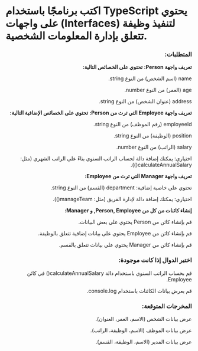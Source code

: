 # اكتب برنامجًا باستخدام TypeScript يحتوي على واجهات (Interfaces) لتنفيذ وظيفة تتعلق بإدارة المعلومات الشخصية.

<div dir="rtl" align="right">

### المتطلبات:
**تعريف واجهة Person:**
**تحتوي على الخصائص التالية:**

name (اسم الشخص) من النوع string.

age (العمر) من النوع number.

address (عنوان الشخص) من النوع string.

**تعريف واجهة Employee التي ترث من Person:**
**تحتوي على الخصائص الإضافية التالية:**

employeeId (رقم الموظف) من النوع string.

position (الوظيفة) من النوع string.

salary (الراتب) من النوع number.

اختياري: يمكنك إضافة دالة لحساب الراتب السنوي بناءً على الراتب الشهري (مثل: calculateAnnualSalary()).

**تعريف واجهة Manager التي ترث من Employee:**

تحتوي على خاصية إضافية:
department (القسم) من النوع string.

اختياري: يمكنك إضافة دالة لإدارة الفريق (مثل: manageTeam()).

**إنشاء كائنات من كل من Person, Employee, و Manager:**

قم بإنشاء كائن من Person يحتوي على بعض البيانات.

قم بإنشاء كائن من Employee يحتوي على بيانات إضافية تتعلق بالوظيفة.

قم بإنشاء كائن من Manager يحتوي على بيانات تتعلق بالقسم.

### اختبر الدوال إذا كانت موجودة:

قم بحساب الراتب السنوي باستخدام دالة calculateAnnualSalary() في كائن Employee.

قم بعرض بيانات الكائنات باستخدام console.log.

### المخرجات المتوقعة:

عرض بيانات الشخص (الاسم، العمر، العنوان).

عرض بيانات الموظف (الاسم، الوظيفة، الراتب).

عرض بيانات المدير (الاسم، الوظيفة، القسم).


</dir>